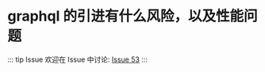 # graphql 的引进有什么风险，以及性能问题



::: tip Issue 
 欢迎在 Issue 中讨论: [Issue 53](https://github.com/shfshanyue/Daily-Question/issues/53) 
:::

